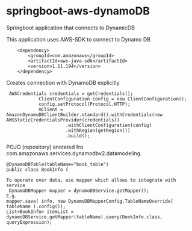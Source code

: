 # springboot-aws-dynamoDB
Springboot application that connects to DynamicDB

This application uses AWS-SDK to connect to Dynamo DB

<!-- https://mvnrepository.com/artifact/com.amazonaws/aws-java-sdk -->
		<dependency>
			<groupId>com.amazonaws</groupId>
			<artifactId>aws-java-sdk</artifactId>
			<version>1.11.194</version>
		</dependency>
 
Creates connection with DynamoDB explicitly
```
 AWSCredentials credentials = getCredentials();
            ClientConfiguration config = new ClientConfiguration();
            config.setProtocol(Protocol.HTTP);
            mClient = AmazonDynamoDBClientBuilder.standard().withCredentials(new AWSStaticCredentialsProvider(credentials))
                      .withClientConfiguration(config)
                      .withRegion(getRegion())
                      .build();
```
                      
POJO (repository) anotated fro com.amazonaws.services.dynamodbv2.datamodeling.
```
@DynamoDBTable(tableName="book_table")
public class BookInfo {

To operate over data, use mapper which allows to integrate with service
 DynamoDBMapper mapper = dynamoDBService.getMapper();
E.g.
mapper.save( info, new DynamoDBMapperConfig.TableNameOverride( tableName ).config());
List<BookInfo> itemList = dynamoDBService.getMapper(tableName).query(BookInfo.class, queryExpression);       
```
            
